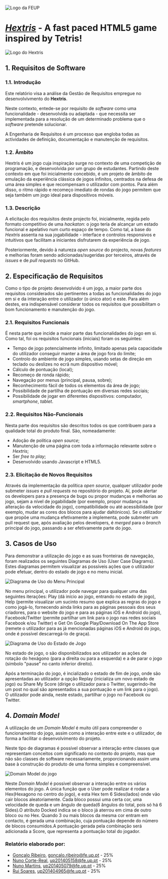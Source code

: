 ![Logo da FEUP](http://www.junifeup.pt/wp-content/uploads/2016/01/feup.png)

# [_Hextris_](https://github.com/Hextris/hextris) - A fast paced HTML5 game inspired by Tetris!

![Logo do Hextris](https://raw.githubusercontent.com/Spininador/hextris/esof_hextris/favicon.ico)

## 1. Requisitos de Software

### 1.1. Introdução
Este relatório visa a análise da Gestão de Requisitos empregue no desenvolvivmento do **Hextris**.

Neste contexto, entede-se por requisito de *software* como uma funcionalidade - desenvolvida ou adaptada - que necessita ser implementada para a resolução de um determinado problema que o *software* pretende solucionar.

A Engenharia de Requisitos é um processo que engloba todas as actividades de definição, documentação e manutenção de requisitos.

### 1.2. Âmbito
Hextris é um jogo cuja inspiração surge no contexto de uma competição de programação, e desenvolvida por um grupo de estudantes. Partindo deste contexto em que foi inicialmente concebido, é um projeto de âmbito de emulação da experiência clássica de jogos infinitos, centrados na defesa de uma área simples e que recompensam o utilizador com pontos. Para além disso, o ritmo rápido e recomeço imediato de rondas do jogo permitem que seja também um jogo ideal para dispositivos móveis.

### 1.3. Descrição
A elicitação dos requisitos deste projecto foi, inicialmente, regida pelo formato competitivo de uma *hackaton*: o jogo tería de alcançar um estado funcional e apelativo num curto espaço de tempo. Como tal, a base do _Hextris_ assenta na sua jogabilidade - interface e controlos responsivos e intuitivos que facilitam a iniciantes disfrutarem da experiência de jogo.

Posteriormente, devido à natureza *open source* do projecto, novas *features* e melhorias foram sendo adicionadas/sugeridas por terceiros, através de *issues* e de *pull requests* no GitHub.

## 2. Especificação de Requisitos
Como o tipo de projeto desenvolvido é um jogo, a maior parte dos requisitos considerados são pertinentes a todas as funcionalidades do jogo em si e da interação entre o utilizador (o único ator) e este. Para além destes, era indispensável considerar todos os requisitos que possibilitam o bom funcionamento e manutenção do jogo.

### 2.1. Requisitos Funcionais
É nesta parte que incide a maior parte das funcionalidades do jogo em si. Como tal, foi os requisitos funcionais (iniciais) foram os seguintes:
* Tempo de jogo potencialmente infinito, limitado apenas pela capacidade do utilizador conseguir manter a área de jogo fora do limite;
* Controlo do ambiente de jogo simples, usando setas de direção em teclado ou deslizes no ecrã num dispositivo móvel;
* Cálculo de pontuação (local);
* Recomeço de ronda rápido;
* Navegação por menus (principal, pausa, sobre);
* Reconhecimento fácil de todos os elementos da área de jogo;
* Possibilidade de partilha de pontuação em diversas redes sociais;
* Possibilidade de jogar em diferentes dispositivos: computador, _smartphone_, _tablet_.

### 2.2. Requisitos Não-Funcionais
Nesta parte dos requisitos são descritos todos os que contribuem para a qualidade total do produto final. São, nomeadamente:
* Adoção de política _open source_;
* Manutenção de uma página com toda a informação relevante sobre o _Hextris_;
* Ser _free to play_;
* Desenvolvido usando Javascript e HTML5.

### 2.3. Elicitação de Novos Requisitos
Através da implementação da política _open source_, qualquer utilizador pode submeter _issues_ e _pull requests_ no repositório do projeto. Aí, pode alertar os developers para a presença de bugs ou propor mudanças e melhorias ao jogo, sejam a nível de jogabilidade (por exemplo, propor mudança na alteração da velocidade do jogo), compatibilidade ou até acessibilidade (por exemplo, mudar as cores dos blocos para ajudar daltónicos).
Se o utilizador que propõe uma mudança efetivamente a implementa, pode submeter um pull request que, após avaliação pelos developers, é _merged_ para o _branch_ principal do jogo, passando a ser efetivamente parte do jogo.

## 3. Casos de Uso
Para demonstrar a utilização do jogo e as suas fronteiras de navegação, foram realizados os seguintes Diagramas de Uso (User Case Diagrams). Estes diagramas permitem visualizar as possíveis ações que o utilizador pode efetuar, dentro do estado de jogo e no menu inicial.

![Diagrama de Uso do Menu Principal](https://raw.githubusercontent.com/Spininador/hextris/esof_hextris/ESOF-docs/resources/usercasemainmenu.PNG)

No menu principal, o utilizador pode navegar para qualquer uma das seguintes iterações: Play (dá início ao jogo, entrando no estado de jogo), Help (permite visualizar um sucinto resumo que explica as regras do jogo e como jogá-lo, fornecendo ainda links para as páginas pessoais dos seus criadores, para o website do jogo e para as páginas iOS e Android do jogo), Facebook/Twitter (permite partilhar um link para o jogo nas redes sociais Facebook e/ou Twitter) e Get On Google Play/Download On The App Store (remete o utilizador para as já mencionadas páginas iOS e Android do jogo, onde é possível descarregá-lo de graça).

![Diagrama de Uso do Estado de Jogo](https://raw.githubusercontent.com/Spininador/hextris/esof_hextris/ESOF-docs/resources/usercasediagramgame.PNG)

No estado de jogo, o são disponibilizados aos utilizador as ações de rotação do hexágono (para a direita ou para a esquerda) e a de parar o jogo (símbolo "pause" no canto inferior direito).

Após a terminação do jogo, é incializado o estado de fim de jogo, onde  são apresentadas ao utilizador a opção Replay (inicializa um novo estado de jogo) ou Share My Score (dirige o utilizador para o Twitter, sugerindo-lhe um post no qual são apresentados a sua pontuação e um link para o jogo). O utilizador pode ainda, neste estado, partilhar o jogo no Facebook ou Twitter.

## 4. *Domain Model*
A utilização de um *Domain Model* é muito útil para compreender o funcionamento do jogo, assim como a interação entre este e o utilizador, de forma a facilitar o desenvolvimento do projeto.

Neste tipo de diagramas é possível observar a interação entre classes que representam conceitos com significado no contexto do projeto, mas que não são classes de software necessariamente, proporcionando assim uma base à construção do produto de uma forma simples e compreensível.

![Domain Model do jogo](https://raw.githubusercontent.com/Spininador/hextris/esof_hextris/ESOF-docs/resources/domain-model-game.PNG)

Neste *Domain Model* é possivel observar a interação entre os vários elementos do jogo.
A única função que o User pode realizar é rodar a Hex(Hexagono no centro do jogo), e esta Hex tem 6 Sides(lados) onde vão cair blocos aleatoriamente.
Cada bloco possui uma certa cor, uma velocidade de queda e um ângulo de queda(6 ângulos do total, pois só há 6 Sides).O atributo Docked indica se o bloco já aterrou em cima de outro bloco ou no Hex.
Quando 3 ou mais blocos da mesma cor entram em contacto, é gerada uma combinação, cuja pontuação depende do número de blocos consumidos.A pontuação gerada pela combinação será adicionada a Score, que representa a pontuação total do jogador.


### Relatório elaborado por:
* [Gonçalo Ribeiro](https://github.com/gribeirofeup),  goncalo.ribeiro@fe.up.pt - 25%
* [Nuno Corte-Real](https://github.com/nunocr), 	up201405158@fe.up.pt - 25%
* [Nuno Martins](https://github.com/Spininador), 	up201405079@fe.up.pt - 25%
* [Rui Soares](https://github.com/RuiCS),		up201404965@fe.up.pt - 25%
